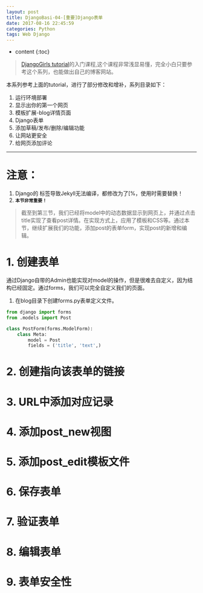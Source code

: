 ```yaml
---
layout: post
title: DjangoBasi-04-[重要]Django表单
date: 2017-08-16 22:45:59
categories: Python
tags: Web Django
---
```

* content
{:toc}

>[DjangoGirls tutorial](https://tutorial.djangogirls.org/zh/django_urls/)的入门课程,这个课程非常浅显易懂，完全小白只要参考这个系列，也能做出自己的博客网站。

本系列参考上面的tutorial，进行了部分修改和增补，系列目录如下：
1.  运行环境部署
2.  显示出你的第一个网页
3.  模板扩展-blog详情页面
4.  Django表单
5.  添加草稿/发布/删除/编辑功能
6.  让网站更安全
7.  给网页添加评论

---
# <i class="fa fa-exclamation-triangle" aria-hidden="true"></i>**注意：**
1. Django的 标签导致Jekyll无法编译，都修改为了[%，使用时需要替换！
2. **`本节非常重要！`**

>截至到第三节，我们已经将model中的动态数据显示到网页上，并通过点击title实现了查看post详情。在实现方式上，应用了模板和CSS等。通过本节，继续扩展我们的功能，添加post的表单form，实现post的新增和编辑。

# 1. 创建表单
通过Django自带的Admin也能实现对model的操作，但是很难去自定义，因为结构已经固定。通过forms，我们可以完全自定义我们的页面。

1. 在blog目录下创建forms.py表单定义文件。

```python
from django import forms
from .models import Post

class PostForm(forms.ModelForm):
    class Meta:
        model = Post
        fields = ('title', 'text',)
```



# 2. 创建指向该表单的链接

# 3. URL中添加对应记录

# 4. 添加post_new视图

# 5. 添加post_edit模板文件

# 6. 保存表单

# 7. 验证表单

# 8. 编辑表单

# 9.  表单安全性
